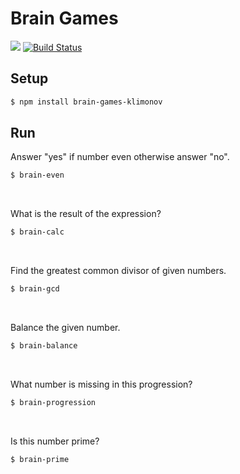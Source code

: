 # Brain Games
<a href="https://codeclimate.com/github/Klimonov/Brain-Games/maintainability"><img src="https://api.codeclimate.com/v1/badges/32378b62e82cfe66d3e7/maintainability" /></a>
[![Build Status](https://travis-ci.org/Klimonov/Brain-Games.svg?branch=master)](https://travis-ci.org/Klimonov/Brain-Games)

## Setup
```sh
$ npm install brain-games-klimonov
```  

## Run
Answer "yes" if number even otherwise answer "no".
```sh
$ brain-even
```  
<br>

What is the result of the expression?
```sh
$ brain-calc
```  
<br>

Find the greatest common divisor of given numbers.
```sh
$ brain-gcd
```  
<br>

Balance the given number.
```sh
$ brain-balance
```  
<br>

What number is missing in this progression?
```sh
$ brain-progression
```  
<br>

Is this number prime?
```sh
$ brain-prime
```
